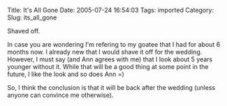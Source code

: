 Title: It's All Gone
Date: 2005-07-24 16:54:03
Tags: imported
Category: 
Slug: its_all_gone

Shaved off.

In case you are wondering I'm refering to my goatee that I had for about 6 months now.  I already new that I would shave it off for the wedding.  However, I must say (and Ann agrees with me) that I look about 5 years younger without it.  While that will be a good thing at some point in the future, I like the look and so does Ann =)

So, I think the conclusion is that it will be back after the wedding (unless anyone can convince me otherwise).


